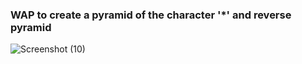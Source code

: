 ### WAP to create a pyramid of the character '*' and reverse pyramid
![Screenshot (10)](https://github.com/user-attachments/assets/150e10da-d511-49e9-a660-e4d0a96c1229)
